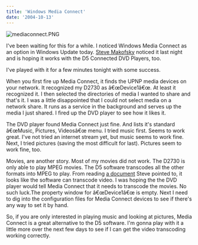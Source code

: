 ```yaml
---
title: 'Windows Media Connect'
date: '2004-10-13'
---
```


![mediaconnect.PNG](/images/mediaconnect.PNG)

I've been waiting for this for a while. I noticed Windows Media Connect as an option in Windows Update today. [Steve Makofsky](http://www.furrygoat.com/PermaLink.aspx?guid=d9ff21e7-2f2f-4dc9-b0ac-1510d9914e43) noticed it last night and is hoping it works with the D5 Connected DVD Players, too.

I've played with it for a few minutes tonight with some success.

When you first fire up Media Connect, it finds the UPNP media devices on your network. It recognized my D2730 as â€œDevice1â€œ. At least it recognized it. I then selected the directories of media I wanted to share and that's it. I was a little disappointed that I could not select media on a network share. It runs as a service in the background and serves up the media I just shared. I fired up the DVD player to see how it likes it.

The DVD player found Media Connect just fine. And lists it's standard â€œMusic, Pictures, Videosâ€œ menu. I tried music first. Seems to work great. I've not tried an internet stream yet, but music seems to work fine. Next, I tried pictures (saving the most difficult for last). Pictures seem to work fine, too.

Movies, are another story. Most of my movies did not work. The D2730 is only able to play MPEG movies. The D5 software transcodes all the other formats into MPEG to play. From reading [a document](http://www.microsoft.com/whdc/device/netAttach/WMconnect.mspx) Steve pointed to, it looks like the software can transcode video. I was hoping the the DVD player would tell Media Connect that it needs to transcode the movies. No such luck.The property window for â€œDevice1â€œ is empty. Next I need to dig into the configuration files for Media Connect devices to see if there's any way to set it by hand.

So, if you are only interested in playing music and looking at pictures, Media Connect is a great alternative to the D5 software. I'm gonna play with it a little more over the next few days to see if I can get the video transcoding working correctly.

[](file://192.168.1.110/download)

